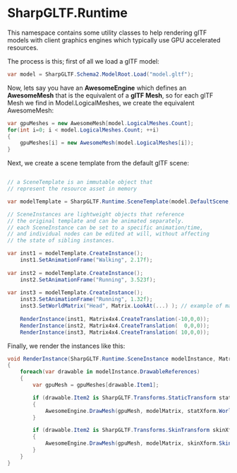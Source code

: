 ﻿# SharpGLTF.Runtime

This namespace contains some utility classes to help rendering glTF models with
client graphics engines which typically use GPU accelerated resources.

The process is this; first of all we load a glTF model:

```c#
var model = SharpGLTF.Schema2.ModelRoot.Load("model.gltf");
```

Now, lets say you have an __AwesomeEngine__ which defines an __AwesomeMesh__ that
is the equivalent of a __glTF Mesh__, so for each glTF Mesh we find in Model.LogicalMeshes,
we create the equivalent AwesomeMesh:
```c#
var gpuMeshes = new AwesomeMesh[model.LogicalMeshes.Count];
for(int i=0; i < model.LogicalMeshes.Count; ++i)
{
    gpuMeshes[i] = new AwesomeMesh(model.LogicalMeshes[i]);
}
```

Next, we create a scene template from the default glTF scene:
```c#

// a SceneTemplate is an immutable object that
// represent the resource asset in memory

var modelTemplate = SharpGLTF.Runtime.SceneTemplate(model.DefaultScene,true);

// SceneInstances are lightweight objects that reference
// the original template and can be animated separately.
// each SceneInstance can be set to a specific animation/time,
// and individual nodes can be edited at will, without affecting
// the state of sibling instances.

var inst1 = modelTemplate.CreateInstance();
    inst1.SetAnimationFrame("Walking", 2.17f);
    
var inst2 = modelTemplate.CreateInstance();
    inst2.SetAnimationFrame("Running", 3.523f);
    
var inst3 = modelTemplate.CreateInstance();
    inst3.SetAnimationFrame("Running", 1.32f);
    inst3.SetWorldMatrix("Head", Matrix.LookAt(...) ); // example of manually setting a single node matrix
    
    RenderInstance(inst1, Matrix4x4.CreateTranslation(-10,0,0));
    RenderInstance(inst2, Matrix4x4.CreateTranslation(  0,0,0));
    RenderInstance(inst3, Matrix4x4.CreateTranslation( 10,0,0));
```

Finally, we render the instances like this:
```c#
void RenderInstance(SharpGLTF.Runtime.SceneInstance modelInstance, Matrix4x4 modelMatrix)
{
    foreach(var drawable in modelInstance.DrawableReferences)
    {
        var gpuMesh = gpuMeshes[drawable.Item1];

        if (drawable.Item2 is SharpGLTF.Transforms.StaticTransform statXform)
        {
            AwesomeEngine.DrawMesh(gpuMesh, modelMatrix, statXform.WorldMatrix);
        }

        if (drawable.Item2 is SharpGLTF.Transforms.SkinTransform skinXform)
        {
            AwesomeEngine.DrawMesh(gpuMesh, modelMatrix, skinXform.SkinMatrices);
        }
    }
}

```







